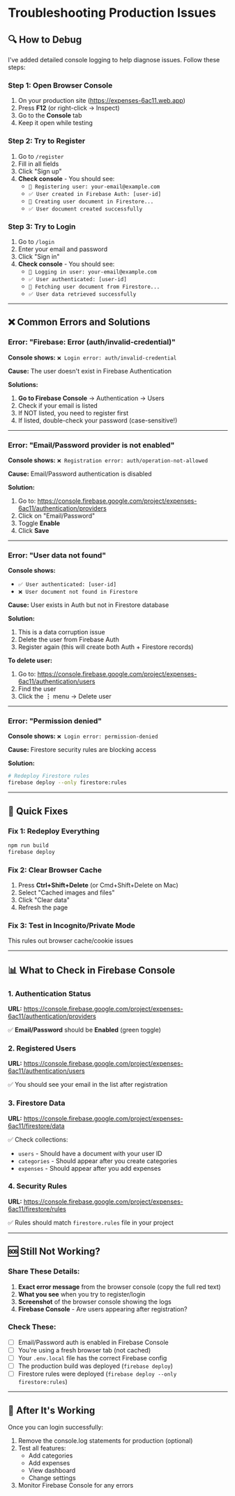 # Troubleshooting Production Issues

## 🔍 How to Debug

I've added detailed console logging to help diagnose issues. Follow these steps:

### Step 1: Open Browser Console
1. On your production site (https://expenses-6ac11.web.app)
2. Press **F12** (or right-click → Inspect)
3. Go to the **Console** tab
4. Keep it open while testing

### Step 2: Try to Register
1. Go to `/register`
2. Fill in all fields
3. Click "Sign up"
4. **Check console** - You should see:
   - `🔐 Registering user: your-email@example.com`
   - `✅ User created in Firebase Auth: [user-id]`
   - `💾 Creating user document in Firestore...`
   - `✅ User document created successfully`

### Step 3: Try to Login
1. Go to `/login`
2. Enter your email and password
3. Click "Sign in"
4. **Check console** - You should see:
   - `🔐 Logging in user: your-email@example.com`
   - `✅ User authenticated: [user-id]`
   - `📄 Fetching user document from Firestore...`
   - `✅ User data retrieved successfully`

---

## ❌ Common Errors and Solutions

### Error: "Firebase: Error (auth/invalid-credential)"

**Console shows:** `❌ Login error: auth/invalid-credential`

**Cause:** The user doesn't exist in Firebase Authentication

**Solutions:**
1. **Go to Firebase Console** → Authentication → Users
2. Check if your email is listed
3. If NOT listed, you need to register first
4. If listed, double-check your password (case-sensitive!)

---

### Error: "Email/Password provider is not enabled"

**Console shows:** `❌ Registration error: auth/operation-not-allowed`

**Cause:** Email/Password authentication is disabled

**Solution:**
1. Go to: https://console.firebase.google.com/project/expenses-6ac11/authentication/providers
2. Click on "Email/Password"
3. Toggle **Enable**
4. Click **Save**

---

### Error: "User data not found"

**Console shows:**
- `✅ User authenticated: [user-id]`
- `❌ User document not found in Firestore`

**Cause:** User exists in Auth but not in Firestore database

**Solution:**
1. This is a data corruption issue
2. Delete the user from Firebase Auth
3. Register again (this will create both Auth + Firestore records)

**To delete user:**
1. Go to: https://console.firebase.google.com/project/expenses-6ac11/authentication/users
2. Find the user
3. Click the **⋮** menu → Delete user

---

### Error: "Permission denied"

**Console shows:** `❌ Login error: permission-denied`

**Cause:** Firestore security rules are blocking access

**Solution:**
```bash
# Redeploy Firestore rules
firebase deploy --only firestore:rules
```

---

## 🔧 Quick Fixes

### Fix 1: Redeploy Everything
```bash
npm run build
firebase deploy
```

### Fix 2: Clear Browser Cache
1. Press **Ctrl+Shift+Delete** (or Cmd+Shift+Delete on Mac)
2. Select "Cached images and files"
3. Click "Clear data"
4. Refresh the page

### Fix 3: Test in Incognito/Private Mode
This rules out browser cache/cookie issues

---

## 📊 What to Check in Firebase Console

### 1. Authentication Status
**URL:** https://console.firebase.google.com/project/expenses-6ac11/authentication/providers

✅ **Email/Password** should be **Enabled** (green toggle)

### 2. Registered Users
**URL:** https://console.firebase.google.com/project/expenses-6ac11/authentication/users

✅ You should see your email in the list after registration

### 3. Firestore Data
**URL:** https://console.firebase.google.com/project/expenses-6ac11/firestore/data

✅ Check collections:
- `users` - Should have a document with your user ID
- `categories` - Should appear after you create categories
- `expenses` - Should appear after you add expenses

### 4. Security Rules
**URL:** https://console.firebase.google.com/project/expenses-6ac11/firestore/rules

✅ Rules should match `firestore.rules` file in your project

---

## 🆘 Still Not Working?

### Share These Details:

1. **Exact error message** from the browser console (copy the full red text)
2. **What you see** when you try to register/login
3. **Screenshot** of the browser console showing the logs
4. **Firebase Console** - Are users appearing after registration?

### Check These:

- [ ] Email/Password auth is enabled in Firebase Console
- [ ] You're using a fresh browser tab (not cached)
- [ ] Your `.env.local` file has the correct Firebase config
- [ ] The production build was deployed (`firebase deploy`)
- [ ] Firestore rules were deployed (`firebase deploy --only firestore:rules`)

---

## 🚀 After It's Working

Once you can login successfully:

1. Remove the console.log statements for production (optional)
2. Test all features:
   - Add categories
   - Add expenses
   - View dashboard
   - Change settings
3. Monitor Firebase Console for any errors
